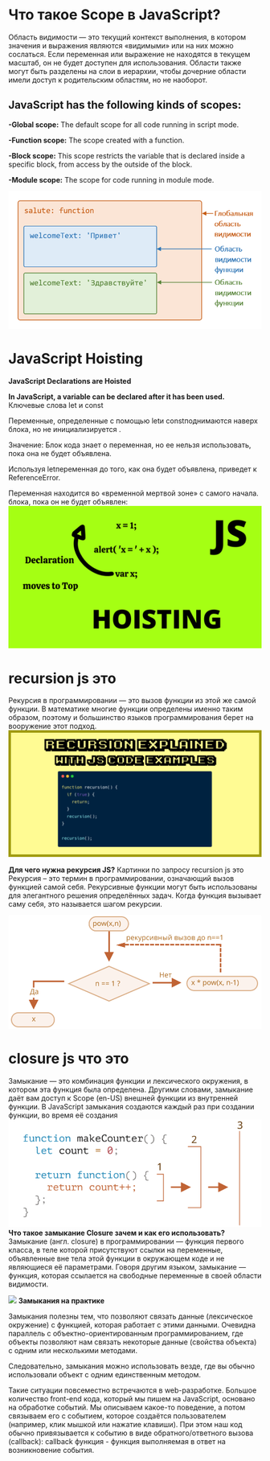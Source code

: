 # Что такое Scope в JavaScript?
Область видимости — это текущий контекст выполнения, в котором значения и выражения
являются «видимыми» или на них можно сослаться. Если переменная или выражение не находятся в текущем
масштаб, он не будет доступен для использования. Области также могут быть разделены на слои в иерархии,
чтобы дочерние области имели доступ к родительским областям, но не наоборот.

## JavaScript has the following kinds of scopes:

**-Global scope:** The default scope for all code running in script mode.


**-Function scope:** The scope created with a function.


**-Block scope:** This scope restricts the variable that is declared
inside a specific block, from access by the outside of the block.



**-Module scope:** The scope for code running in module mode.

![](/function-scope.png "")





# JavaScript Hoisting

**JavaScript Declarations are Hoisted**

**In JavaScript, a variable can be declared after it has been used.**
Ключевые слова let и const

Переменные, определенные с помощью letи constподнимаются наверх блока, но не инициализируется .

Значение: Блок кода знает о переменная, но ее нельзя использовать, пока она не будет объявлена.

Используя letпеременная до того, как она будет объявлена, приведет к ReferenceError.

Переменная находится во «временной мертвой зоне» с самого начала. блока, пока он не будет объявлен: 
![](/1627537525920.png "")



 # recursion js это


Рекурсия в программировании — это вызов функции из этой же самой функции. В математике многие функции определены именно таким образом, поэтому и большинство языков программирования берет на вооружение этот подход.
![](/recursion-1.png "")

**Для чего нужна рекурсия JS?**
Картинки по запросу recursion js это
Рекурсия – это термин в программировании, означающий вызов функцией самой себя. Рекурсивные функции могут быть использованы для элегантного решения определённых задач. Когда функция вызывает саму себя, это называется шагом рекурсии.


![](/recursion-pow.svg "")












  # closure js что это

Замыкание — это комбинация функции и лексического окружения, в котором эта функция была определена. Другими словами, замыкание даёт вам доступ к Scope (en-US) внешней функции из внутренней функции. В JavaScript замыкания создаются каждый раз при создании функции, во время её создания
![](/lexical-search-order.svg "")
**Что такое замыкание Closure зачем и как его использовать?**
Замыкание (англ. closure) в программировании — функция первого класса, в теле которой присутствуют ссылки на переменные, объявленные вне тела этой функции в окружающем коде и не являющиеся её параметрами. Говоря другим языком, замыкание — функция, которая ссылается на свободные переменные в своей области видимости.

![](/lexical-environment-simple.svg"")
 **Замыкания на практике**

Замыкания полезны тем, что позволяют связать данные (лексическое окружение) с функцией, которая работает с этими данными. Очевидна параллель с объектно-ориентированным программированием, где объекты позволяют нам связать некоторые данные (свойства объекта) с одним или несколькими методами.

Следовательно, замыкания можно использовать везде, где вы обычно использовали объект с одним единственным методом.

Такие ситуации повсеместно встречаются в web-разработке. Большое количество front-end кода, который мы пишем на JavaScript, основано на обработке событий. Мы описываем какое-то поведение, а потом связываем его с событием, которое создаётся пользователем (например, клик мышкой или нажатие клавиши). При этом наш код обычно привязывается к событию в виде обратного/ответного вызова (callback): callback функция - функция выполняемая в ответ на возникновение события.







